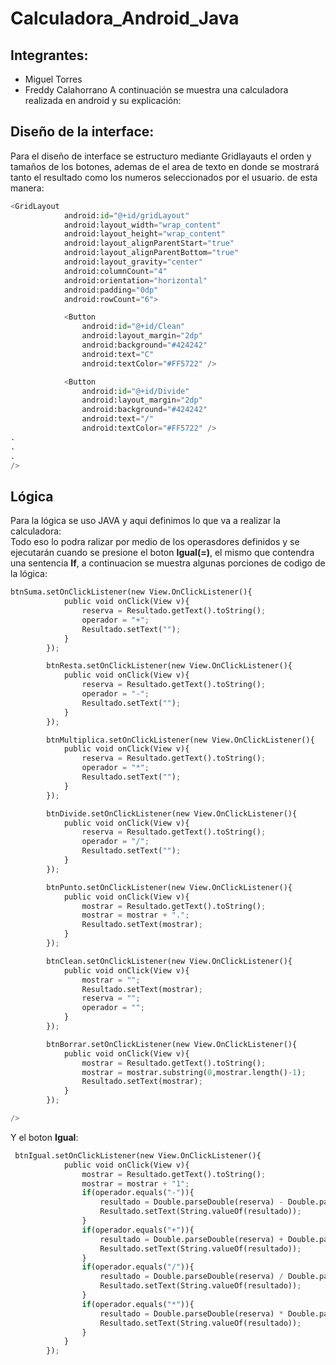 # Calculadora_Android_Java
## Integrantes:
- Miguel Torres 
- Freddy Calahorrano
A continuación se muestra una calculadora realizada en android y su explicación:

## Diseño de la interface:
Para el diseño de interface se estructuro mediante Gridlayauts el orden y tamaños de los botones, ademas de el area de texto en donde se mostrará tanto el resultado como los numeros 
seleccionados por el usuario.
de esta manera:

```python
<GridLayout
            android:id="@+id/gridLayout"
            android:layout_width="wrap_content"
            android:layout_height="wrap_content"
            android:layout_alignParentStart="true"
            android:layout_alignParentBottom="true"
            android:layout_gravity="center"
            android:columnCount="4"
            android:orientation="horizontal"
            android:padding="0dp"
            android:rowCount="6">

            <Button
                android:id="@+id/Clean"
                android:layout_margin="2dp"
                android:background="#424242"
                android:text="C"
                android:textColor="#FF5722" />

            <Button
                android:id="@+id/Divide"
                android:layout_margin="2dp"
                android:background="#424242"
                android:text="/"
                android:textColor="#FF5722" />
.
.
.
/>
```
## Lógica
Para la lógica se uso JAVA y aqui definimos lo que va a realizar la calculadora:
<br/>Todo eso lo podra ralizar por medio de los operasdores definidos y se ejecutarán cuando se presione el boton **Igual(=)**, el mismo que contendra una sentencia **If**, a continuacion se muestra algunas
porciones de codigo de la lógica:

```python
btnSuma.setOnClickListener(new View.OnClickListener(){
            public void onClick(View v){
                reserva = Resultado.getText().toString();
                operador = "+";
                Resultado.setText("");
            }
        });

        btnResta.setOnClickListener(new View.OnClickListener(){
            public void onClick(View v){
                reserva = Resultado.getText().toString();
                operador = "-";
                Resultado.setText("");
            }
        });

        btnMultiplica.setOnClickListener(new View.OnClickListener(){
            public void onClick(View v){
                reserva = Resultado.getText().toString();
                operador = "*";
                Resultado.setText("");
            }
        });

        btnDivide.setOnClickListener(new View.OnClickListener(){
            public void onClick(View v){
                reserva = Resultado.getText().toString();
                operador = "/";
                Resultado.setText("");
            }
        });

        btnPunto.setOnClickListener(new View.OnClickListener(){
            public void onClick(View v){
                mostrar = Resultado.getText().toString();
                mostrar = mostrar + ".";
                Resultado.setText(mostrar);
            }
        });

        btnClean.setOnClickListener(new View.OnClickListener(){
            public void onClick(View v){
                mostrar = "";
                Resultado.setText(mostrar);
                reserva = "";
                operador = "";
            }
        });

        btnBorrar.setOnClickListener(new View.OnClickListener(){
            public void onClick(View v){
                mostrar = Resultado.getText().toString();
                mostrar = mostrar.substring(0,mostrar.length()-1);
                Resultado.setText(mostrar);
            }
        });

/>
```
Y el boton **Igual**:

```python
 btnIgual.setOnClickListener(new View.OnClickListener(){
            public void onClick(View v){
                mostrar = Resultado.getText().toString();
                mostrar = mostrar + "1";
                if(operador.equals("-")){
                    resultado = Double.parseDouble(reserva) - Double.parseDouble(Resultado.getText().toString());
                    Resultado.setText(String.valueOf(resultado));
                }
                if(operador.equals("+")){
                    resultado = Double.parseDouble(reserva) + Double.parseDouble(Resultado.getText().toString());
                    Resultado.setText(String.valueOf(resultado));
                }
                if(operador.equals("/")){
                    resultado = Double.parseDouble(reserva) / Double.parseDouble(Resultado.getText().toString());
                    Resultado.setText(String.valueOf(resultado));
                }
                if(operador.equals("*")){
                    resultado = Double.parseDouble(reserva) * Double.parseDouble(Resultado.getText().toString());
                    Resultado.setText(String.valueOf(resultado));
                }
            }
        });
```

